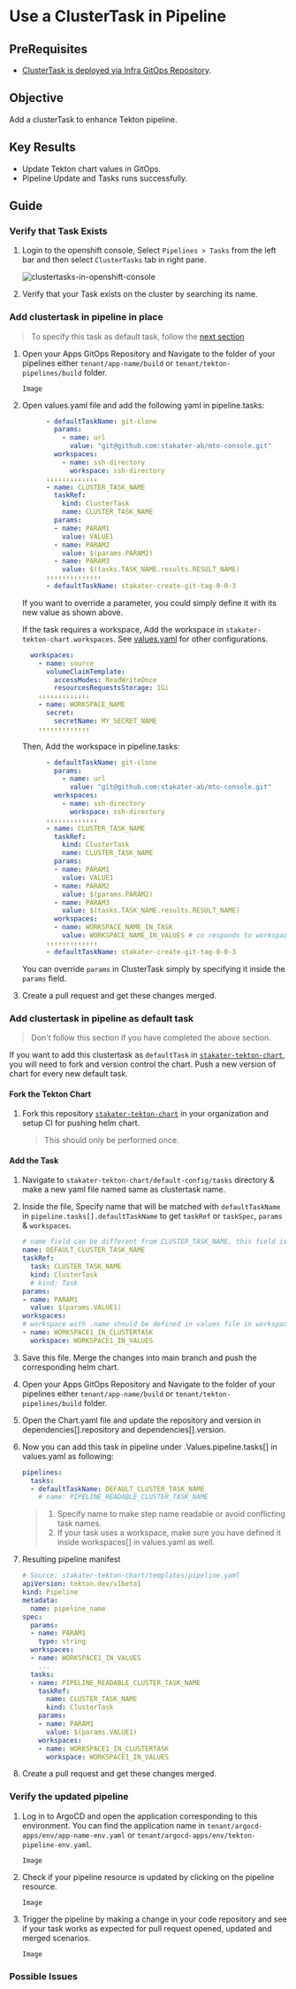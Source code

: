 # Use a ClusterTask in Pipeline

## PreRequisites

- [ClusterTask is deployed via Infra GitOps Repository](../add-a-cluster-task/add-cluster-task.md).

## Objective

Add a clusterTask to enhance Tekton pipeline.

## Key Results

- Update Tekton chart values in GitOps.
- Pipeline Update and Tasks runs successfully.

## Guide

### Verify that Task Exists

1. Login to the openshift console, Select `Pipelines > Tasks` from the left bar and then select `ClusterTasks` tab in right pane.

    ![`clustertasks-in-openshift-console`](../images/clustasks-in-openshift-console.png)

1. Verify that your Task exists on the cluster by searching its name.

### Add clustertask in pipeline in place

> To specify this task as default task, follow the [next section](#add-clustertask-in-pipeline-as-default-task)

1. Open your Apps GitOps Repository and Navigate to the folder of your pipelines either `tenant/app-name/build` or `tenant/tekton-pipelines/build` folder.

    `Image`

1. Open values.yaml file and add the following yaml in pipeline.tasks:

    ```yaml
          - defaultTaskName: git-clone
            params:
              - name: url
                value: "git@github.com:stakater-ab/mto-console.git"
            workspaces:
              - name: ssh-directory
                workspace: ssh-directory
          ↓↓↓↓↓↓↓↓↓↓↓↓↓
          - name: CLUSTER_TASK_NAME
            taskRef:
              kind: ClusterTask
              name: CLUSTER_TASK_NAME
            params:
            - name: PARAM1
              value: VALUE1
            - name: PARAM2
              value: $(params.PARAM2)
            - name: PARAM3
              value: $(tasks.TASK_NAME.results.RESULT_NAME)
          ↑↑↑↑↑↑↑↑↑↑↑↑↑↑
          - defaultTaskName: stakater-create-git-tag-0-0-3
    ```

    If you want to override a parameter, you could simply define it with its new value as shown above.

    If the task requires a workspace, Add the workspace in `stakater-tekton-chart.workspaces`. See [values.yaml](https://github.com/stakater/stakater-tekton-chart/blob/main/stakater-tekton-chart/values.yaml) for other configurations.

    ```yaml
      workspaces:
        - name: source
          volumeClaimTemplate:
            accessModes: ReadWriteOnce
            resourcesRequestsStorage: 1Gi
        ↓↓↓↓↓↓↓↓↓↓↓↓↓
        - name: WORKSPACE_NAME
          secret:
            secretName: MY_SECRET_NAME
        ↑↑↑↑↑↑↑↑↑↑↑↑↑
    ```

    Then, Add the workspace in pipeline.tasks:

    ```yaml
          - defaultTaskName: git-clone
            params:
              - name: url
                value: "git@github.com:stakater-ab/mto-console.git"
            workspaces:
              - name: ssh-directory
                workspace: ssh-directory
          ↓↓↓↓↓↓↓↓↓↓↓↓↓
          - name: CLUSTER_TASK_NAME
            taskRef:
              kind: ClusterTask
              name: CLUSTER_TASK_NAME
            params:
            - name: PARAM1
              value: VALUE1
            - name: PARAM2
              value: $(params.PARAM2)
            - name: PARAM3
              value: $(tasks.TASK_NAME.results.RESULT_NAME)
            workspaces:
            - name: WORKSPACE_NAME_IN_TASK
              value: WORKSPACE_NAME_IN_VALUES # co responds to workspaces[].name
          ↑↑↑↑↑↑↑↑↑↑↑↑↑
          - defaultTaskName: stakater-create-git-tag-0-0-3
    ```

    You can override `params` in ClusterTask simply by specifying it inside the `params` field.

1. Create a pull request and get these changes merged.

### Add clustertask in pipeline as default task

> Don't follow this section if you have completed the above section.

If you want to add this clustertask as `defaultTask` in [`stakater-tekton-chart`](https://github.com/stakater/stakater-tekton-chart), you will need to fork and version control the chart. Push a new version of chart for every new default task.

#### Fork the Tekton Chart

1. Fork this repository [`stakater-tekton-chart`](https://github.com/stakater/stakater-tekton-chart) in your organization and setup CI for pushing helm chart.

    > This should only be performed once.

#### Add the Task

1. Navigate to `stakater-tekton-chart/default-config/tasks` directory & make a new yaml file named same as clustertask name.
1. Inside the file, Specify name that will be matched with `defaultTaskName` in `pipeline.tasks[].defaultTaskName` to get `taskRef` or `taskSpec`, `params` & `workspaces`.

    ```yaml
    # name field can be different from CLUSTER_TASK_NAME, this field is matched with defaultTaskName in pipeline.tasks[].defaultTaskName to get the params,workspaces, when, taskRef fields.
    name: DEFAULT_CLUSTER_TASK_NAME
    taskRef:
      task: CLUSTER_TASK_NAME
      kind: ClusterTask
      # kind: Task
    params:
    - name: PARAM1
      value: $(params.VALUE1)
    workspaces:
    # workspace with .name should be defined in values file in workspaces[].
    - name: WORKSPACE1_IN_CLUSTERTASK
      workspace: WORKSPACE1_IN_VALUES
    ```

1. Save this file. Merge the changes into main branch and push the corresponding helm chart.

1. Open your Apps GitOps Repository and Navigate to the folder of your pipelines either `tenant/app-name/build` or `tenant/tekton-pipelines/build` folder.

1. Open the Chart.yaml file and update the repository and version in dependencies[].repository and dependencies[].version.

1. Now you can add this task in pipeline under .Values.pipeline.tasks[] in values.yaml as following:

      ```yaml
      pipelines:
        tasks:
        - defaultTaskName: DEFAULT_CLUSTER_TASK_NAME
          # name: PIPELINE_READABLE_CLUSTER_TASK_NAME
      ```

    > 1. Specify name to make step name readable or avoid conflicting task names.
    > 1. If your task uses a workspace, make sure you have defined it inside workspaces[] in values.yaml as well.

1. Resulting pipeline manifest

    ```yaml
    # Source: stakater-tekton-chart/templates/pipeline.yaml
    apiVersion: tekton.dev/v1beta1
    kind: Pipeline
    metadata:
      name: pipeline_name
    spec:
      params:
      - name: PARAM1
        type: string
      workspaces:
      - name: WORKSPACE1_IN_VALUES
        ...
      tasks:
      - name: PIPELINE_READABLE_CLUSTER_TASK_NAME
        taskRef:
          name: CLUSTER_TASK_NAME
          kind: ClusterTask
        params:
        - name: PARAM1
          value: $(params.VALUE1)
        workspaces:
        - name: WORKSPACE1_IN_CLUSTERTASK
          workspace: WORKSPACE1_IN_VALUES
    ```

1. Create a pull request and get these changes merged.

### Verify the updated pipeline

1. Log in to ArgoCD and open the application corresponding to this environment. You can find the application name in `tenant/argocd-apps/env/app-name-env.yaml` or `tenant/argocd-apps/env/tekton-pipeline-env.yaml`.

    `Image`

1. Check if your pipeline resource is updated by clicking on the pipeline resource.

    `Image`

1. Trigger the pipeline by making a change in your code repository and see if your task works as expected for pull request opened, updated and merged scenarios.

    `Image`

### Possible Issues
